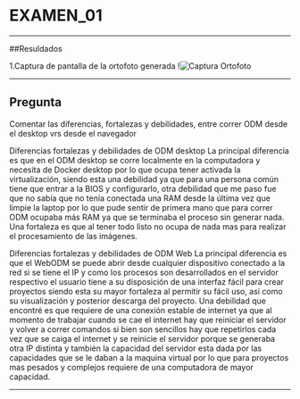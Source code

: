 # EXAMEN_01


----------------------------------
##Resuldados 

1.Captura de pantalla de la ortofoto generada
!![Captura Ortofoto](https://cdn.discordapp.com/attachments/501881994469441543/813250376190918727/Captura_D3.png) 



----------------------------------

## Pregunta


Comentar las diferencias, fortalezas y debilidades, entre correr ODM desde el desktop vrs desde el navegador


Diferencias fortalezas y debilidades de ODM desktop
	La principal diferencia es que en el ODM desktop se corre localmente en la computadora y necesita de Docker desktop por lo que ocupa tener activada la virtualización, siendo esta una debilidad ya que para una persona común tiene que entrar a la BIOS y configurarlo, otra debilidad que me paso fue que no sabía que no tenía conectada una RAM desde la última vez que limpie la laptop por lo que pude sentir de primera mano que para correr ODM ocupaba más RAM ya que se terminaba el proceso sin generar nada. Una fortaleza es que al tener todo listo no ocupa de nada mas para realizar el procesamiento de las imágenes.

Diferencias fortalezas y debilidades de ODM Web
	La principal diferencia es que el WebODM se puede abrir desde cualquier dispositivo conectado a la red si se tiene el IP y como los procesos son desarrollados en el servidor respectivo el usuario tiene a su disposición de una interfaz fácil para crear proyectos siendo esta su mayor fortaleza al permitir su fácil uso, así como su visualización y posterior descarga del proyecto. Una debilidad que encontré es que requiere de una conexión estable de internet ya que al momento de trabajar cuando se cae el internet hay que reiniciar el servidor y volver a correr comandos si bien son sencillos hay que repetirlos cada vez que se caiga el internet y se reinicie el servidor porque se generaba otra IP distinta y también la capacidad del servidor esta dada por las capacidades que se le daban a la maquina virtual por lo que para proyectos mas pesados y complejos requiere de una computadora de mayor capacidad.

---------------------------------
